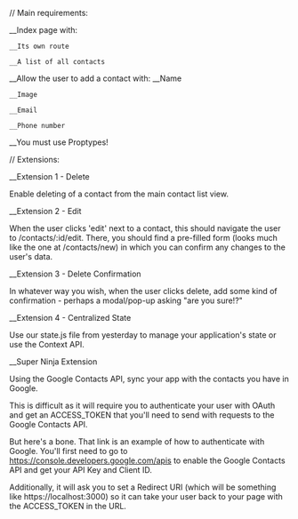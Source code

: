 // Main requirements:

__Index page with:

    __Its own route

    __A list of all contacts


__Allow the user to add a contact with:
    __Name

    __Image

    __Email

    __Phone number


__You must use Proptypes!



// Extensions:


__Extension 1 - Delete

  Enable deleting of a contact from the main contact list view.


__Extension 2 - Edit

  When the user clicks 'edit' next to a contact, this should navigate the user to /contacts/:id/edit. There, you should find a pre-filled form (looks much like the one at /contacts/new) in which you can confirm any changes to the user's data.


__Extension 3 - Delete Confirmation

  In whatever way you wish, when the user clicks delete, add some kind of confirmation - perhaps a modal/pop-up asking "are you sure!?"


__Extension 4 - Centralized State

  Use our state.js file from yesterday to manage your application's state or use the Context API.


__Super Ninja Extension

  Using the Google Contacts API, sync your app with the contacts you have in Google.

  This is difficult as it will require you to authenticate your user with OAuth and get an ACCESS_TOKEN that you'll need to send with requests to the Google Contacts API.

  But here's a bone. That link is an example of how to authenticate with Google. You'll first need to go to https://console.developers.google.com/apis to enable the Google Contacts API and get your API Key and Client ID.

  Additionally, it will ask you to set a Redirect URI (which will be something like https://localhost:3000) so it can take your user back to your page with the ACCESS_TOKEN in the URL.
